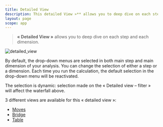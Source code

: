 ```yaml
---
title: Detailed View
description: This detailed View »** allows you to deep dive on each step and each dimension.
layout: page
scope: app
---
```


> **« Detailed View »** allows you to deep dive on each step and each dimension.

![detailed_view]({{site.url}}/{{site.baseurl}}/core_app/new/compare/interface/images/moves.jpg)

By default, the drop-down menus are selected in both main step and main dimension of your analysis. You can change the selection of either a step or a dimension. Each time you run the calculation, the default selection in the drop-down menu will be reactivated.

The selection is dynamic: selection made on the « Detailed view – filter » will affect the waterfall above.

3 different views are available for this « detailed view »:
* [Moves]({{site.url}}/{{site.baseurl}}/core_app/new/compare/interface/moves.html)
* [Bridge]({{site.url}}/{{site.baseurl}}/core_app/new/compare/interface/bridge.html)
* [Table]({{site.url}}/{{site.baseurl}}/core_app/new/compare/interface/table.html)
